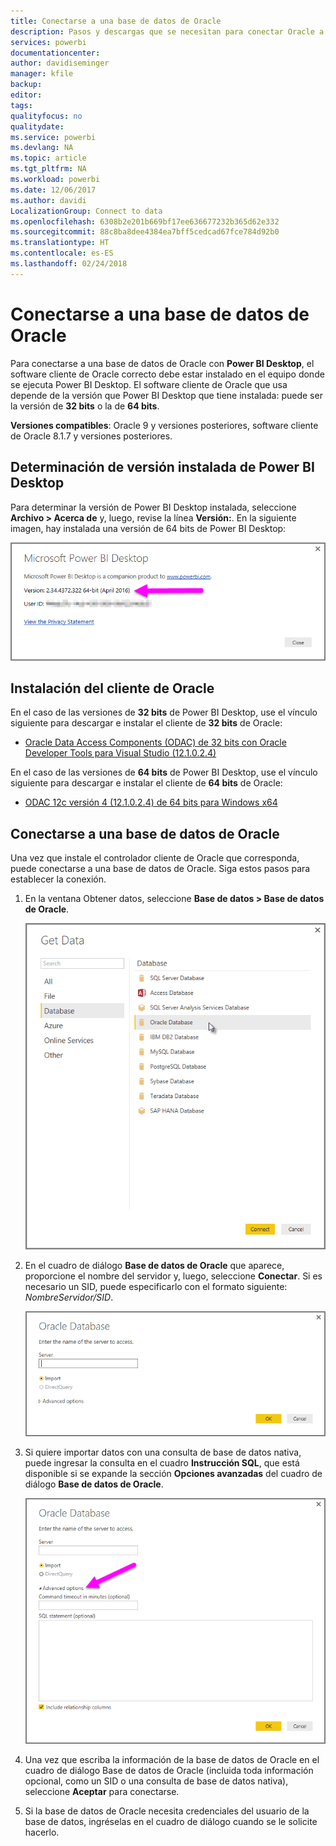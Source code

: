 ```yaml
---
title: Conectarse a una base de datos de Oracle
description: Pasos y descargas que se necesitan para conectar Oracle a Power BI Desktop
services: powerbi
documentationcenter: 
author: davidiseminger
manager: kfile
backup: 
editor: 
tags: 
qualityfocus: no
qualitydate: 
ms.service: powerbi
ms.devlang: NA
ms.topic: article
ms.tgt_pltfrm: NA
ms.workload: powerbi
ms.date: 12/06/2017
ms.author: davidi
LocalizationGroup: Connect to data
ms.openlocfilehash: 6308b2e201b669bf17ee636677232b365d62e332
ms.sourcegitcommit: 88c8ba8dee4384ea7bff5cedcad67fce784d92b0
ms.translationtype: HT
ms.contentlocale: es-ES
ms.lasthandoff: 02/24/2018
---
```

# <a name="connect-to-an-oracle-database"></a>Conectarse a una base de datos de Oracle
Para conectarse a una base de datos de Oracle con **Power BI Desktop**, el software cliente de Oracle correcto debe estar instalado en el equipo donde se ejecuta Power BI Desktop. El software cliente de Oracle que usa depende de la versión que Power BI Desktop que tiene instalada: puede ser la versión de **32 bits** o la de **64 bits**.

**Versiones compatibles**: Oracle 9 y versiones posteriores, software cliente de Oracle 8.1.7 y versiones posteriores.

## <a name="determining-which-version-of-power-bi-desktop-is-installed"></a>Determinación de versión instalada de Power BI Desktop
Para determinar la versión de Power BI Desktop instalada, seleccione **Archivo > Acerca de** y, luego, revise la línea **Versión:**. En la siguiente imagen, hay instalada una versión de 64 bits de Power BI Desktop:

![](media/desktop-connect-oracle-database/connect-oracle-database_1.png)

## <a name="installing-the-oracle-client"></a>Instalación del cliente de Oracle
En el caso de las versiones de **32 bits** de Power BI Desktop, use el vínculo siguiente para descargar e instalar el cliente de **32 bits** de Oracle:

* [Oracle Data Access Components (ODAC) de 32 bits con Oracle Developer Tools para Visual Studio (12.1.0.2.4)](http://www.oracle.com/technetwork/topics/dotnet/utilsoft-086879.html)

En el caso de las versiones de **64 bits** de Power BI Desktop, use el vínculo siguiente para descargar e instalar el cliente de **64 bits** de Oracle:

* [ODAC 12c versión 4 (12.1.0.2.4) de 64 bits para Windows x64](http://www.oracle.com/technetwork/database/windows/downloads/index-090165.html)

## <a name="connect-to-an-oracle-database"></a>Conectarse a una base de datos de Oracle
Una vez que instale el controlador cliente de Oracle que corresponda, puede conectarse a una base de datos de Oracle. Siga estos pasos para establecer la conexión.

1. En la ventana Obtener datos, seleccione **Base de datos > Base de datos de Oracle**.
   
   ![](media/desktop-connect-oracle-database/connect-oracle-database_2.png)
2. En el cuadro de diálogo **Base de datos de Oracle** que aparece, proporcione el nombre del servidor y, luego, seleccione **Conectar**. Si es necesario un SID, puede especificarlo con el formato siguiente: *NombreServidor/SID*.
   
   ![](media/desktop-connect-oracle-database/connect-oracle-database_3.png)
3. Si quiere importar datos con una consulta de base de datos nativa, puede ingresar la consulta en el cuadro **Instrucción SQL**, que está disponible si se expande la sección **Opciones avanzadas** del cuadro de diálogo **Base de datos de Oracle**.
   
   ![](media/desktop-connect-oracle-database/connect-oracle-database_4.png)
4. Una vez que escriba la información de la base de datos de Oracle en el cuadro de diálogo Base de datos de Oracle (incluida toda información opcional, como un SID o una consulta de base de datos nativa), seleccione **Aceptar** para conectarse.
5. Si la base de datos de Oracle necesita credenciales del usuario de la base de datos, ingréselas en el cuadro de diálogo cuando se le solicite hacerlo.

